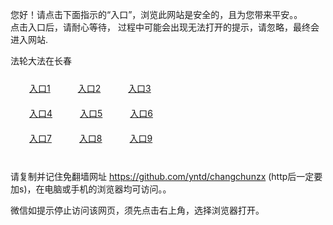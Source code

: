 您好！请点击下面指示的“入口”，浏览此网站是安全的，且为您带来平安。。 <br/>
点击入口后，请耐心等待， 过程中可能会出现无法打开的提示，请忽略，最终会进入网站. </br>

法轮大法在长春<br/>
<div style="padding:10px"><a style="margin:20px" target="_blank" href="https://d1hww3v6hljcvj.cloudfront.net/2Qpsp?qirxc" id="ccLink1" rel="nofollow">入口1</a> <a target="_blank" style="margin:20px" href="https://dvyu3zw9f2rpb.cloudfront.net/2Qpsp?kvoaza" id="ccLink2" rel="nofollow">入口2</a> <a style="margin:20px" target="_blank" href="https://d2mffsqpkc9qoa.cloudfront.net/2Qpsp?eqpdtjbw" id="ccLink3" rel="nofollow">入口3</a></div>

<div style="padding:10px" ><a style="margin:20px" target="_blank" href="https://d1hww3v6hljcvj.cloudfront.net/2Qpsp?qirxc" id="ccLink4" rel="nofollow">入口4</a> <a style="margin:20px" href="https://dvyu3zw9f2rpb.cloudfront.net/2Qpsp?kvoaza" target="_blank" id="ccLink5" rel="nofollow">入口5</a> <a style="margin:20px" href="https://d2mffsqpkc9qoa.cloudfront.net/2Qpsp?eqpdtjbw" target="_blank" id="ccLink6" rel="nofollow">入口6</a></div>

<div style="padding:10px"><a style="margin:20px" target="_blank" href="https://d1hww3v6hljcvj.cloudfront.net/2Qpsp?qirxc" id="ccLink7" rel="nofollow">入口7</a> <a style="margin:20px" href="https://dvyu3zw9f2rpb.cloudfront.net/2Qpsp?kvoaza" target="_blank" id="ccLink8" rel="nofollow">入口8</a> <a style="margin:20px" target="_blank" href="https://d2mffsqpkc9qoa.cloudfront.net/2Qpsp?eqpdtjbw" id="ccLink9" rel="nofollow">入口9</a></div>

<br/>



请复制并记住免翻墙网址 https://github.com/yntd/changchunzx (http后一定要加s)，在电脑或手机的浏览器均可访问。。<br/>

微信如提示停止访问该网页，须先点击右上角，选择浏览器打开。
